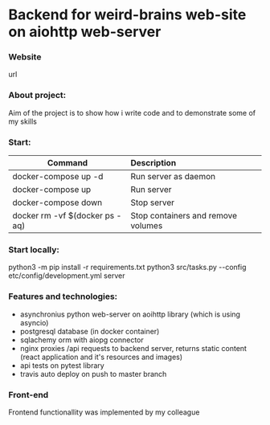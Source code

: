 # Backend for weird-brains web-site on aiohttp web-server

### Website
url

### About project:
Aim of the project is to show how i write code and to demonstrate some of my skills

### Start:
| Command                           | Description                        |
| --------------------------------- | :--------------------------------- |
| docker-compose up -d              | Run server as daemon               | 
| docker-compose up                 | Run server                         | 
| docker-compose down               | Stop server                        | 
| docker rm -vf $(docker ps -aq)    | Stop containers and remove volumes | 
  
### Start locally:
  python3 -m pip install -r requirements.txt 
  python3 src/tasks.py --config etc/config/development.yml server

### Features and technologies:
* asynchronius python web-server on aoihttp library (which is using asyncio)
* postgresql database (in docker container)
* sqlachemy orm with aiopg connector
* nginx proxies /api requests to backend server, returns static content (react application and it's resources and images)
* api tests on pytest library
* travis auto deploy on push to master branch

### Front-end
Frontend functionallity was implemented by my colleague
